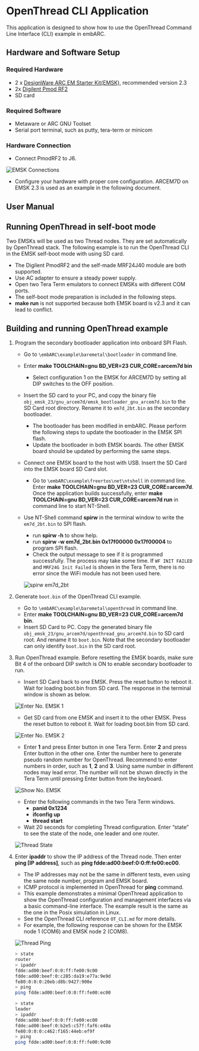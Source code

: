 # OpenThread CLI Application

This application is designed to show how to use the OpenThread Command Line Interface (CLI) example in embARC.

## Hardware and Software Setup
### Required Hardware
- 2 x [DesignWare ARC EM Starter Kit(EMSK)](https://www.synopsys.com/dw/ipdir.php?ds=arc_em_starter_kit), recommended version 2.3
- 2x [Digilent Pmod RF2](http://store.digilentinc.com/pmod-rf2-ieee-802-15-rf-transceiver/)
- SD card

### Required Software
- Metaware or ARC GNU Toolset
- Serial port terminal, such as putty, tera-term or minicom

### Hardware Connection
- Connect PmodRF2 to J6.

![EMSK Connections](doc/screenshots/emsk_connections.jpg)
  
- Configure your hardware with proper core configuration. ARCEM7D on EMSK 2.3 is used as an example in the following document.

## User Manual
## Running OpenThread in self-boot mode
Two EMSKs will be used as two Thread nodes. They are set automatically by OpenThread stack. The following example is to run the OpenThread CLI in the EMSK self-boot mode with using SD card.

- The Digilent PmodRF2 and the self-made MRF24J40 module are both supported.
- Use AC adapter to ensure a steady power supply.
- Open two Tera Term emulators to connect EMSKs with different COM ports.
- The self-boot mode preparation is included in the following steps.
- **make run** is not supported because both EMSK board is v2.3 and it can lead to conflict.

## Building and running OpenThread example

1. Program the secondary bootloader application into onboard SPI Flash.
    - Go to `\embARC\example\baremetal\bootloader` in command line.
    - Enter **make TOOLCHAIN=gnu BD_VER=23 CUR_CORE=arcem7d bin**
        - Select configuration 1 on the EMSK for ARCEM7D by setting all DIP switches to the OFF position.
    - Insert the SD card to your PC, and copy the binary file `obj_emsk_23/gnu_arcem7d/emsk_bootloader_gnu_arcem7d.bin` to the SD Card root directory.  Rename it to `em7d_2bt.bin` as the secondary bootloader.
        - The bootloader has been modified in embARC. Please perform the following steps to update the bootloader in the EMSK SPI flash.
        - Update the bootloader in both EMSK boards. The other EMSK board should be updated by performing the same steps.
    - Connect one EMSK board to the host with USB. Insert the SD Card into the EMSK board SD Card slot.
        - Go to `\embARC\example\freertos\net\ntshell` in command line. Enter **make TOOLCHAIN=gnu BD_VER=23 CUR_CORE=arcem7d**. Once the application builds successfully, enter **make TOOLCHAIN=gnu BD_VER=23 CUR_CORE=arcem7d run** in command line to start NT-Shell.
    - Use NT-Shell command **spirw** in the terminal window to write the `em7d_2bt.bin` to SPI flash.
        - run **spirw -h** to show help.
        - run **spirw -w em7d_2bt.bin 0x17f00000 0x17f00004** to program SPI flash.
        - Check the output message to see if it is programmed successfully. The process may take some time. If `WF INIT FAILED` and `MRF24G Init Failed` is shown in the Tera Term, there is no error since the WiFi module has not been used here.
        
        ![spirw em7d_2bt](doc/screenshots/spirw_em7d_2bt.jpg)

1. Generate `boot.bin` of the OpenThread CLI example.
    - Go to `\embARC\example\baremetal\openthread` in command line.
    - Enter **make TOOLCHAIN=gnu BD_VER=23 CUR_CORE=arcem7d bin**.
    - Insert SD Card to PC. Copy the generated binary file `obj_emsk_23/gnu_arcem7d/openthread_gnu_arcem7d.bin` to SD card root. And rename it to `boot.bin`. Note that the secondary bootloader can only identify `boot.bin` in the SD card root.

1. Run OpenThread example. Before resetting the EMSK boards, make sure Bit 4 of the onboard DIP switch is ON to enable secondary bootloader to run.
    - Insert SD Card back to one EMSK. Press the reset button to reboot it. Wait for loading boot.bin from SD card. The response in the terminal window is shown as below.
    
    ![Enter No. EMSK 1](doc/screenshots/enter_no_emsk1.jpg)
    
    - Get SD card from one EMSK and insert it to the other EMSK. Press the reset button to reboot it. Wait for loading boot.bin from SD card.
    
    ![Enter No. EMSK 2](doc/screenshots/enter_no_emsk2.jpg)
    
    - Enter **1** and press Enter button in one Tera Term. Enter **2** and press Enter button in the other one. Enter the number here to generate pseudo random number for OpenThread. Recommend to enter numbers in order, such as **1**, **2** and **3**. Using same number in different nodes may lead error. The number will not be shown directly in the Tera Term until pressing Enter button from the keyboard.
    
    ![Show No. EMSK](doc/screenshots/show_no_emsk.jpg)
    
    - Enter the following commands in the two Tera Term windows.
        - **panid 0x1234**
        - **ifconfig up**
        - **thread start**
    - Wait 20 seconds for completing Thread configuration. Enter “state” to see the state of the node, one leader and one router.
    
    ![Thread State](doc/screenshots/thread_state.jpg)

1. Enter **ipaddr** to show the IP address of the Thread node. Then enter **ping [IP address]**, such as **ping fdde:ad00:beef:0:0:ff:fe00:ec00**.
    - The IP addresses may not be the same in different tests, even using the same node number, program and EMSK board.
    - ICMP protocol is implemented in OpenThread for **ping** command.
    - This example demonstrates a minimal OpenThread application to show the OpenThread configuration and management interfaces via a basic command-line interface. The example result is the same as the one in the Posix simulation in Linux.
    - See the OpenThread CLI reference `OT_CLI.md` for more details.
    - For example, the following response can be shown for the EMSK node 1 (COM6) and EMSK node 2 (COM8).
    
    ![Thread Ping](doc/screenshots/thread_ping.jpg)

    ```bash
    > state
    router
    > ipaddr
    fdde:ad00:beef:0:0:ff:fe00:9c00
    fdde:ad00:beef:0:c285:da19:e77a:9e9d
    fe80:0:0:0:20eb:d8b:9427:900e
    > ping
    ping fdde:ad00:beef:0:0:ff:fe00:ec00
    ```

    ```bash
    > state
    leader
    > ipaddr
    fdde:ad00:beef:0:0:ff:fe00:ec00
    fdde:ad00:beef:0:b2e5:c57f:faf6:e40a
    fe80:0:0:0:c462:f165:44eb:ef9f
    > ping
    ping fdde:ad00:beef:0:0:ff:fe00:9c00
    ```
